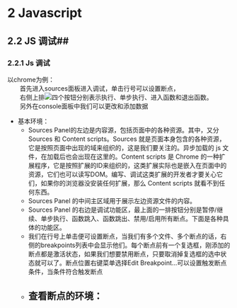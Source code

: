 # 2 Javascript #
## 2.2 JS 调试##
### 2.2.1 Js 调试 ###
以chrome为例：  
　　首先进入sources面板进入调试，单击行号可以设置断点，  
　　右侧上排![四个按钮](http://i.imgur.com/QbxCJm7.png)分别表示执行、单步执行、进入函数和退出函数。  
　　另外在console面板中我们可以更改和添加数据  
	
- 基本环境：
	- Sources Panel的左边是内容源，包括页面中的各种资源。其中，又分 Sources 和 Content scripts。Sources 就是页面本身包含的各种资源，它是按照页面中出现的域来组织的，这是我们要关注的。异步加载的 js 文件，在加载后也会出现在这里的。Content scripts 是 Chrome 的一种扩展程序，它是按照扩展的ID来组织的，这类扩展实际也是嵌入在页面中的资源，它们也可以读写DOM。编写、调试这类扩展的开发者才要关心它们，如果你的浏览器没安装任何扩展，那么 Content scripts 就看不到任何东西。
	- Sources Panel 的中间主区域用于展示左边资源文件的内容。
	- Sources Panel 的右边是调试功能区，最上面的一排按钮分别是暂停/继续、单步执行、函数跳入、函数跳出、禁用/启用所有断点。下面是各种具体的功能区。
	- 我们在行号上单击便可设置断点，当我们有多个文件、多个断点的话，右侧的breakpoints列表中会显示他们。每个断点前有一个复选框，刚添加的断点都是激活状态，如果我们想要禁用断点，只要取消掉复选框的选中状态就可以了。断点位置右键菜单选择Edit Breakpoint...可以设置触发断点条件，当条件符合触发断点
	- 查看断点的环境：
		- 